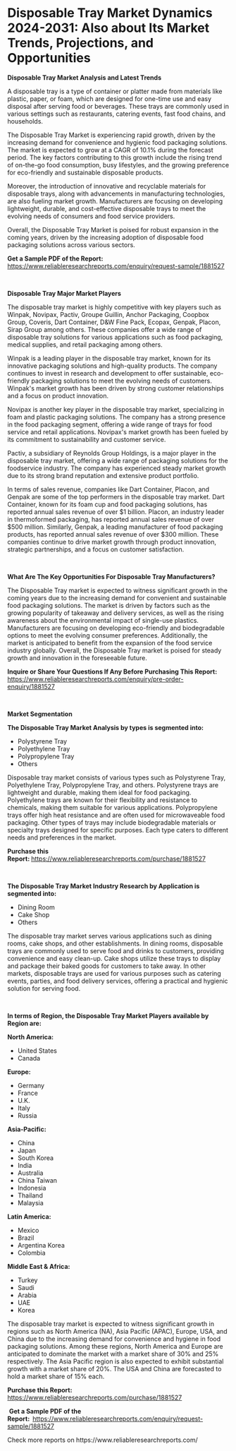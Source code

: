 <p><h1>Disposable Tray Market Dynamics 2024-2031: Also about Its Market Trends, Projections, and Opportunities</h1></p><p><strong>Disposable Tray Market Analysis and Latest Trends</strong></p>
<p><p>A disposable tray is a type of container or platter made from materials like plastic, paper, or foam, which are designed for one-time use and easy disposal after serving food or beverages. These trays are commonly used in various settings such as restaurants, catering events, fast food chains, and households.</p><p>The Disposable Tray Market is experiencing rapid growth, driven by the increasing demand for convenience and hygienic food packaging solutions. The market is expected to grow at a CAGR of 10.1% during the forecast period. The key factors contributing to this growth include the rising trend of on-the-go food consumption, busy lifestyles, and the growing preference for eco-friendly and sustainable disposable products.</p><p>Moreover, the introduction of innovative and recyclable materials for disposable trays, along with advancements in manufacturing technologies, are also fueling market growth. Manufacturers are focusing on developing lightweight, durable, and cost-effective disposable trays to meet the evolving needs of consumers and food service providers.</p><p>Overall, the Disposable Tray Market is poised for robust expansion in the coming years, driven by the increasing adoption of disposable food packaging solutions across various sectors.</p></p>
<p><strong>Get a Sample PDF of the Report:&nbsp;</strong> <a href="https://www.reliableresearchreports.com/enquiry/request-sample/1881527">https://www.reliableresearchreports.com/enquiry/request-sample/1881527</a></p>
<p>&nbsp;</p>
<p><strong>Disposable Tray Major Market Players</strong></p>
<p><p>The disposable tray market is highly competitive with key players such as Winpak, Novipax, Pactiv, Groupe Guillin, Anchor Packaging, Coopbox Group, Coveris, Dart Container, D&W Fine Pack, Ecopax, Genpak, Placon, Sirap Group among others. These companies offer a wide range of disposable tray solutions for various applications such as food packaging, medical supplies, and retail packaging among others.</p><p>Winpak is a leading player in the disposable tray market, known for its innovative packaging solutions and high-quality products. The company continues to invest in research and development to offer sustainable, eco-friendly packaging solutions to meet the evolving needs of customers. Winpak's market growth has been driven by strong customer relationships and a focus on product innovation.</p><p>Novipax is another key player in the disposable tray market, specializing in foam and plastic packaging solutions. The company has a strong presence in the food packaging segment, offering a wide range of trays for food service and retail applications. Novipax's market growth has been fueled by its commitment to sustainability and customer service.</p><p>Pactiv, a subsidiary of Reynolds Group Holdings, is a major player in the disposable tray market, offering a wide range of packaging solutions for the foodservice industry. The company has experienced steady market growth due to its strong brand reputation and extensive product portfolio.</p><p>In terms of sales revenue, companies like Dart Container, Placon, and Genpak are some of the top performers in the disposable tray market. Dart Container, known for its foam cup and food packaging solutions, has reported annual sales revenue of over $1 billion. Placon, an industry leader in thermoformed packaging, has reported annual sales revenue of over $500 million. Similarly, Genpak, a leading manufacturer of food packaging products, has reported annual sales revenue of over $300 million. These companies continue to drive market growth through product innovation, strategic partnerships, and a focus on customer satisfaction.</p></p>
<p>&nbsp;</p>
<p><strong>What Are The Key Opportunities For Disposable Tray Manufacturers?</strong></p>
<p><p>The Disposable Tray market is expected to witness significant growth in the coming years due to the increasing demand for convenient and sustainable food packaging solutions. The market is driven by factors such as the growing popularity of takeaway and delivery services, as well as the rising awareness about the environmental impact of single-use plastics. Manufacturers are focusing on developing eco-friendly and biodegradable options to meet the evolving consumer preferences. Additionally, the market is anticipated to benefit from the expansion of the food service industry globally. Overall, the Disposable Tray market is poised for steady growth and innovation in the foreseeable future.</p></p>
<p><strong>Inquire or Share Your Questions If Any Before Purchasing This Report:</strong> <a href="https://www.reliableresearchreports.com/enquiry/pre-order-enquiry/1881527">https://www.reliableresearchreports.com/enquiry/pre-order-enquiry/1881527</a></p>
<p>&nbsp;</p>
<p><strong>Market Segmentation</strong></p>
<p><strong>The Disposable Tray Market Analysis by types is segmented into:</strong></p>
<p><ul><li>Polystyrene Tray</li><li>Polyethylene Tray</li><li>Polypropylene Tray</li><li>Others</li></ul></p>
<p><p>Disposable tray market consists of various types such as Polystyrene Tray, Polyethylene Tray, Polypropylene Tray, and others. Polystyrene trays are lightweight and durable, making them ideal for food packaging. Polyethylene trays are known for their flexibility and resistance to chemicals, making them suitable for various applications. Polypropylene trays offer high heat resistance and are often used for microwaveable food packaging. Other types of trays may include biodegradable materials or specialty trays designed for specific purposes. Each type caters to different needs and preferences in the market.</p></p>
<p><strong>Purchase this Report:&nbsp;</strong><a href="https://www.reliableresearchreports.com/purchase/1881527">https://www.reliableresearchreports.com/purchase/1881527</a></p>
<p>&nbsp;</p>
<p><strong>The Disposable Tray Market Industry Research by Application is segmented into:</strong></p>
<p><ul><li>Dining Room</li><li>Cake Shop</li><li>Others</li></ul></p>
<p><p>The disposable tray market serves various applications such as dining rooms, cake shops, and other establishments. In dining rooms, disposable trays are commonly used to serve food and drinks to customers, providing convenience and easy clean-up. Cake shops utilize these trays to display and package their baked goods for customers to take away. In other markets, disposable trays are used for various purposes such as catering events, parties, and food delivery services, offering a practical and hygienic solution for serving food.</p></p>
<p>&nbsp;</p>
<p><strong>In terms of Region, the Disposable Tray Market Players available by Region are:</strong></p>
<p>
    <p> <strong> North America: </strong>
        <ul>
            <li>United States</li>
            <li>Canada</li>
        </ul>
        </p> 
    <p> <strong> Europe: </strong>
        <ul>
            <li>Germany</li>
            <li>France</li>
            <li>U.K.</li>
            <li>Italy</li>
            <li>Russia</li>
        </ul>
        </p> 
    <p> <strong> Asia-Pacific: </strong>
        <ul>
            <li>China</li>
            <li>Japan</li>
            <li>South Korea</li>
            <li>India</li>
            <li>Australia</li>
            <li>China Taiwan</li>
            <li>Indonesia</li>
            <li>Thailand</li>
            <li>Malaysia</li>
        </ul>
        </p> 
    <p> <strong> Latin America: </strong>
        <ul>
            <li>Mexico</li>
            <li>Brazil</li>
            <li>Argentina Korea</li>
            <li>Colombia</li>
        </ul>
        </p> 
    <p> <strong> Middle East & Africa: </strong>
        <ul>
            <li>Turkey</li>
            <li>Saudi</li>
            <li>Arabia</li>
            <li>UAE</li>
            <li>Korea</li>
        </ul>
    </p>
    </p>
<p><p>The disposable tray market is expected to witness significant growth in regions such as North America (NA), Asia Pacific (APAC), Europe, USA, and China due to the increasing demand for convenience and hygiene in food packaging solutions. Among these regions, North America and Europe are anticipated to dominate the market with a market share of 30% and 25% respectively. The Asia Pacific region is also expected to exhibit substantial growth with a market share of 20%. The USA and China are forecasted to hold a market share of 15% each.</p></p>
<p><strong>Purchase this Report: </strong><a href="https://www.reliableresearchreports.com/purchase/1881527">https://www.reliableresearchreports.com/purchase/1881527</a></p>
<p>&nbsp;<strong>Get a Sample PDF of the Report:&nbsp;&nbsp;</strong><a href="https://www.reliableresearchreports.com/enquiry/request-sample/1881527">https://www.reliableresearchreports.com/enquiry/request-sample/1881527</a></p>
<p><strong></strong></p>
<p>Check more reports on https://www.reliableresearchreports.com/</p>